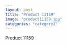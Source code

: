 ```yaml
---
layout: post
title: "Product 11159"
image: "product11159.jpg"
categories: "category1"
---
```

Product 11159
